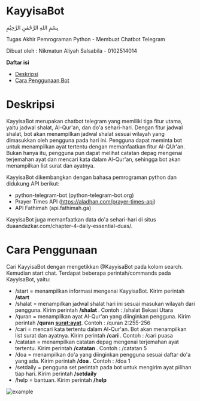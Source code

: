 # KayyisaBot

بِسْمِ اللهِ الرَّحْمٰنِ الرَّحِيْمِ

Tugas Akhir Pemrograman Python - Membuat Chatbot Telegram

Dibuat oleh : Nikmatun Aliyah Salsabila - 0102514014

<!-- markdown-toc start - Don't edit this section. Run M-x markdown-toc-generate-toc again -->
**Daftar isi**

- [Deskripsi](#deskripsi)
- [Cara Penggunaan Bot](#cara-penggunaan)

<!-- markdown-toc end -->

# Deskripsi

KayyisaBot merupakan chatbot telegram yang memiliki tiga fitur utama, yaitu 
jadwal shalat, Al-Qur'an, dan do'a sehari-hari. Dengan fitur jadwal shalat, 
bot akan menampilkan jadwal shalat sesuai wilayah yang dimasukkan oleh pengguna
pada hari ini. Pengguna dapat meminta bot untuk menampilkan ayat tertentu dengan
memanfaatkan fitur Al-QUr'an. Bukan hanya itu, pengguna pun dapat melihat catatan
depag mengenai terjemahan ayat dan mencari kata dalam Al-Qur'an, sehingga bot akan
menampilkan list surat dan ayatnya.

KayyisaBot dikembangkan dengan bahasa pemrograman python dan didukung API berikut:
- python-telegram-bot (python-telegram-bot.org)
- Prayer Times API (https://aladhan.com/prayer-times-api)
- API Fathimah (api.fathimah.ga)

KayyisaBot juga memanfaatkan data do'a sehari-hari di situs duaandazkar.com/chapter-4-daily-essential-duas/.

# Cara Penggunaan
Cari KayyisaBot dengan mengetikkan @KayyisaBot pada kolom search. Kemudian start chat.
Terdapat beberapa perintah/commands pada KayyisaBot, yaitu:
- /start = menampilkan informasi mengenai KayyisaBot. Kirim perintah **/start**
- /shalat = menampilkan jadwal shalat hari ini sesuai masukan wilayah dari pengguna. Kirim perintah **/shalat <wilayah>**. Contoh : /shalat Bekasi Utara
- /quran = menampilkan ayat Al-Qur'an yang diinginkan pengguna. Kirim perintah **/quran <surat:ayat>**. Contoh : /quran 2:255-256
- /cari = mencari kata tertentu dalam Al-Qur'an. Bot akan menampilkan list surat dan ayatnya. Kirim perintah **/cari <kata>**. Contoh : /cari puasa
- /catatan = menampilkan catatan depag mengenai terjemahan ayat tertentu. Kirim perintah **/catatan <nomor>**. Contoh : /catatan 5
- /doa = menampilkan do'a yang diinginkan pengguna sesuai daftar do'a yang ada. Kirim perintah **/doa <nomor>**. Contoh : /doa 1
- /setdaily = pengguna set perintah pada bot untuk mengirim ayat pilihan tiap hari. Kirim perintah **/setdaily**
- /help = bantuan. Kirim perintah **/help**

![example]

[example]: http://imgur.com/6NLQwG2.png "Contoh percakapan"

